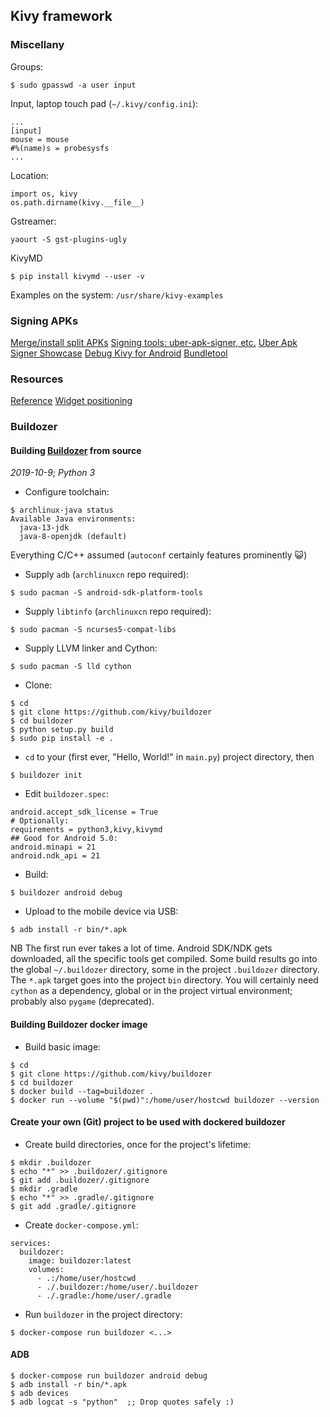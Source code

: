 ## Kivy framework
### Miscellany
Groups:
```
$ sudo gpasswd -a user input
```
Input, laptop touch pad (`~/.kivy/config.ini`):
```
...
[input]
mouse = mouse
#%(name)s = probesysfs
...
```
Location:
```
import os, kivy
os.path.dirname(kivy.__file__)
```
Gstreamer:
```
yaourt -S gst-plugins-ugly
```
KivyMD
```
$ pip install kivymd --user -v
```
Examples on the system: `/usr/share/kivy-examples`

### Signing APKs

[Merge/install split APKs](https://stackoverflow.com/questions/55212788/is-it-possible-to-merge-install-split-apk-files-aka-app-bundle-on-android-d)
[Signing tools: uber-apk-signer, etc.](https://stackoverflow.com/questions/4853011/how-to-sign-an-android-apk-file)
[Uber Apk Signer Showcase](https://asciinema.org/a/91092)
[Debug Kivy for Android](https://stackoverflow.com/questions/59384085/how-to-debug-a-kivy-kivymd-app-for-android)
[Bundletool](https://www.north-47.com/knowledge-base/bundletool-and-how-to-utilize-android-app-bundle/)

### Resources
[Reference](https://kivy.org/docs/)
[Widget positioning](https://blog.kivy.org/2014/01/positionsize-of-widgets-in-kivy/)

### Buildozer
#### Building [Buildozer](https://github.com/kivy/buildozer) from source
*2019-10-9*; *Python 3*

- Configure toolchain:
```
$ archlinux-java status
Available Java environments:
  java-13-jdk
  java-8-openjdk (default)
```
Everything C/C++ assumed (`autoconf` certainly features prominently :smiley_cat:)

- Supply `adb` (`archlinuxcn` repo required):
```
$ sudo pacman -S android-sdk-platform-tools
```
- Supply `libtinfo` (`archlinuxcn` repo required):
```
$ sudo pacman -S ncurses5-compat-libs
```
- Supply LLVM linker and Cython:
```
$ sudo pacman -S lld cython
```
- Clone:
```
$ cd
$ git clone https://github.com/kivy/buildozer
$ cd buildozer
$ python setup.py build
$ sudo pip install -e .
```
- `cd` to your (first ever, "Hello, World!" in `main.py`) project directory, then
```
$ buildozer init
```
- Edit `buildozer.spec`:
```
android.accept_sdk_license = True
# Optionally:
requirements = python3,kivy,kivymd
## Good for Android 5.0:
android.minapi = 21
android.ndk_api = 21

```
- Build:
```
$ buildozer android debug
```
- Upload to the mobile device via USB:
```
$ adb install -r bin/*.apk
```
NB The first run ever takes a lot of time. Android SDK/NDK gets downloaded, all the specific tools get compiled. Some build results go into the global `~/.buildozer` directory, some in the project `.buildozer` directory. The `*.apk` target goes into the project `bin` directory. You will certainly need `cython` as a dependency, global or in the project virtual environment; probably also `pygame` (deprecated).


#### Building Buildozer docker image

- Build basic image:
```
$ cd
$ git clone https://github.com/kivy/buildozer
$ cd buildozer
$ docker build --tag=buildozer .
$ docker run --volume "$(pwd)":/home/user/hostcwd buildozer --version
```

#### Create your own (Git) project to be used with dockered buildozer

- Create build directories, once for the project's lifetime:
```
$ mkdir .buildozer
$ echo "*" >> .buildozer/.gitignore
$ git add .buildozer/.gitignore
$ mkdir .gradle
$ echo "*" >> .gradle/.gitignore
$ git add .gradle/.gitignore
```
- Create `docker-compose.yml`:
```
services:
  buildozer:
    image: buildozer:latest
    volumes:
      - .:/home/user/hostcwd
      - ./.buildozer:/home/user/.buildozer
      - ./.gradle:/home/user/.gradle
```
- Run `buildozer` in the project directory:
```
$ docker-compose run buildozer <...>
```

#### ADB

```
$ docker-compose run buildozer android debug
$ adb install -r bin/*.apk
$ adb devices
$ adb logcat -s "python"  ;; Drop quotes safely :)
```
